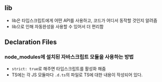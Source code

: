 ## lib
- lib은 타입스크립트에게 어떤 API를 사용하고, 코드가 어디서 동작할 것인지 알려줌
- lib으로 인해 자동완성을 사용할 수 있어서 더 편리함

## Declaration Files
### node_modules에 설치된 자바스크립트 모듈을 사용하는 방법
- `strict: true`로 해주면 타입스크립트를 활성화 해줌
- TS에는 각 JS 모듈마다 `.d.ts`의 파일로 TS에 대한 내용이 작성되어 있다.
